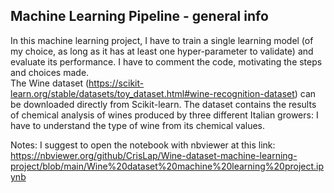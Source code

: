 ## Machine Learning Pipeline - general info
In this machine learning project, I have to train a single learning model (of my choice, as long as it has at least one hyper-parameter to validate) and evaluate its performance.
I have to comment the code, motivating the steps and choices made.  
The Wine dataset (https://scikit-learn.org/stable/datasets/toy_dataset.html#wine-recognition-dataset) can be downloaded directly from Scikit-learn. The dataset contains the results of chemical analysis of wines produced by three different Italian growers: I have to understand the type of wine from its chemical values.

Notes: 
I suggest to open the notebook with nbviewer at this link: <br>
https://nbviewer.org/github/CrisLap/Wine-dataset-machine-learning-project/blob/main/Wine%20dataset%20machine%20learning%20project.ipynb

